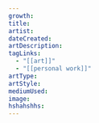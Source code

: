 ```yaml
---
growth:
title:
artist:
dateCreated:
artDescription:
tagLinks:
  - "[[art]]"
  - "[[personal work]]"
artType:
artStyle:
mediumUsed:
image:
hshahshhs:
---
```

